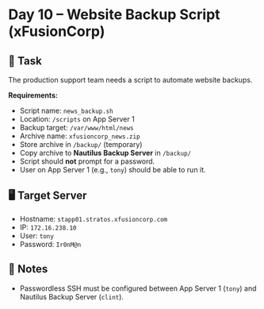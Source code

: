 # Day 10 – Website Backup Script (xFusionCorp)

## 🔧 Task

The production support team needs a script to automate website backups.

**Requirements:**

- Script name: `news_backup.sh`
- Location: `/scripts` on App Server 1
- Backup target: `/var/www/html/news`
- Archive name: `xfusioncorp_news.zip`
- Store archive in `/backup/` (temporary)
- Copy archive to **Nautilus Backup Server** in `/backup/`
- Script should **not** prompt for a password.
- User on App Server 1 (e.g., `tony`) should be able to run it.

## 🖥️ Target Server

- Hostname: `stapp01.stratos.xfusioncorp.com`
- IP: `172.16.238.10`
- User: `tony`
- Password: `Ir0nM@n`

## 📌 Notes

- Passwordless SSH must be configured between App Server 1 (`tony`) and Nautilus Backup Server (`clint`).
